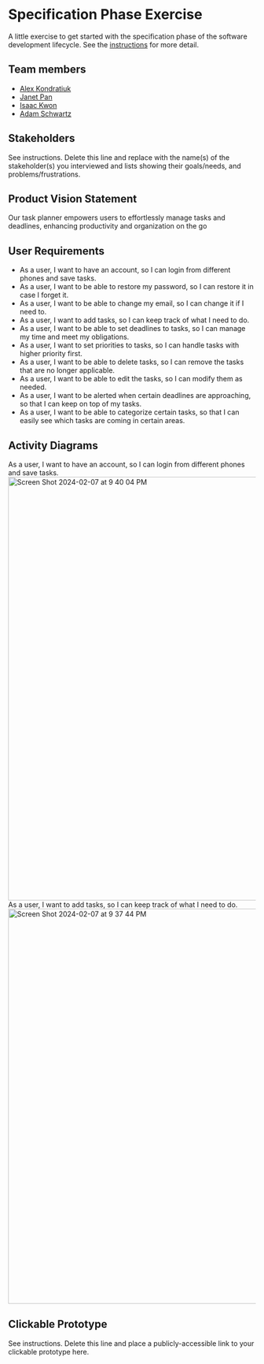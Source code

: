 # Specification Phase Exercise

A little exercise to get started with the specification phase of the software development lifecycle. See the [instructions](instructions.md) for more detail.

## Team members

- [Alex Kondratiuk](https://github.com/ak8000)
- [Janet Pan](https://github.com/jp6024)
- [Isaac Kwon](https://github.com/iok206)
- [Adam Schwartz](https://github.com/aschwartz01)

## Stakeholders

See instructions. Delete this line and replace with the name(s) of the stakeholder(s) you interviewed and lists showing their goals/needs, and problems/frustrations.

## Product Vision Statement

Our task planner empowers users to effortlessly manage tasks and deadlines, enhancing productivity and organization on the go

## User Requirements
- As a user, I want to have an account, so I can login from different phones and save tasks.
- As a user, I want to be able to restore my password, so I can restore it in case I forget it.
- As a user, I want to be able to change my email, so I can change it if I need to.
- As a user, I want to add tasks, so I can keep track of what I need to do.
- As a user, I want to be able to set deadlines to tasks, so I can manage my time and meet my obligations.
- As a user, I want to set priorities to tasks, so I can handle tasks with higher priority first.
- As a user, I want to be able to delete tasks, so I can remove the tasks that are no longer applicable.
- As a user, I want to be able to edit the tasks, so I can modify them as needed.
- As a user, I want to be alerted when certain deadlines are approaching, so that I can keep on top of my tasks.
- As a user, I want to be able to categorize certain tasks, so that I can easily see which tasks are coming in certain areas.

## Activity Diagrams
As a user, I want to have an account, so I can login from different phones and save tasks.
<img width="860" alt="Screen Shot 2024-02-07 at 9 40 04 PM" src="https://github.com/software-students-spring2024/1-specification-exercise-aj-ai/assets/132626149/4091dc91-7a69-4695-b7d7-863807a135c4">
As a user, I want to add tasks, so I can keep track of what I need to do.
<img width="802" alt="Screen Shot 2024-02-07 at 9 37 44 PM" src="https://github.com/software-students-spring2024/1-specification-exercise-aj-ai/assets/132626149/da8b4f24-e9af-4123-9e43-db7af9af9a9e">

## Clickable Prototype

See instructions. Delete this line and place a publicly-accessible link to your clickable prototype here.
